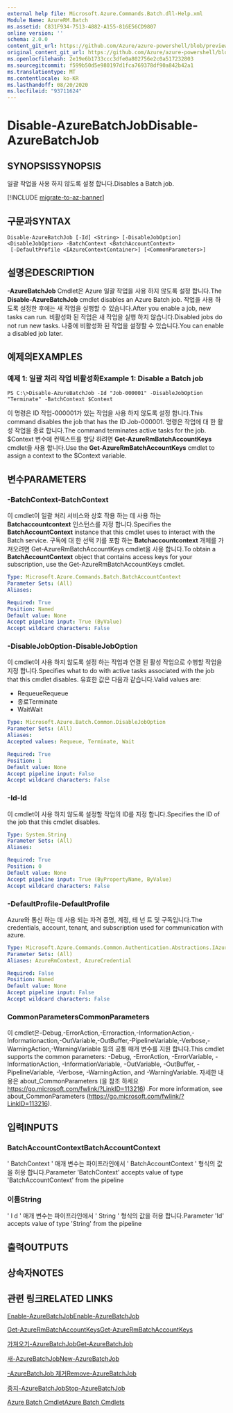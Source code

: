 ```yaml
---
external help file: Microsoft.Azure.Commands.Batch.dll-Help.xml
Module Name: AzureRM.Batch
ms.assetid: C831F934-7513-4882-A155-816E56CD9807
online version: ''
schema: 2.0.0
content_git_url: https://github.com/Azure/azure-powershell/blob/preview/src/ResourceManager/AzureBatch/Commands.Batch/help/Disable-AzureBatchJob.md
original_content_git_url: https://github.com/Azure/azure-powershell/blob/preview/src/ResourceManager/AzureBatch/Commands.Batch/help/Disable-AzureBatchJob.md
ms.openlocfilehash: 2e19e6b1733ccc3dfe0a802756e2c0a517232803
ms.sourcegitcommit: f599b50d5e980197d1fca769378df90a842b42a1
ms.translationtype: MT
ms.contentlocale: ko-KR
ms.lasthandoff: 08/20/2020
ms.locfileid: "93711624"
---
```

# <span data-ttu-id="f9a69-101">Disable-AzureBatchJob</span><span class="sxs-lookup"><span data-stu-id="f9a69-101">Disable-AzureBatchJob</span></span>

## <span data-ttu-id="f9a69-102">SYNOPSIS</span><span class="sxs-lookup"><span data-stu-id="f9a69-102">SYNOPSIS</span></span>
<span data-ttu-id="f9a69-103">일괄 작업을 사용 하지 않도록 설정 합니다.</span><span class="sxs-lookup"><span data-stu-id="f9a69-103">Disables a Batch job.</span></span>

[!INCLUDE [migrate-to-az-banner](../../includes/migrate-to-az-banner.md)]

## <span data-ttu-id="f9a69-104">구문과</span><span class="sxs-lookup"><span data-stu-id="f9a69-104">SYNTAX</span></span>

```
Disable-AzureBatchJob [-Id] <String> [-DisableJobOption] <DisableJobOption> -BatchContext <BatchAccountContext>
 [-DefaultProfile <IAzureContextContainer>] [<CommonParameters>]
```

## <span data-ttu-id="f9a69-105">설명은</span><span class="sxs-lookup"><span data-stu-id="f9a69-105">DESCRIPTION</span></span>
<span data-ttu-id="f9a69-106">**-AzureBatchJob** Cmdlet은 Azure 일괄 작업을 사용 하지 않도록 설정 합니다.</span><span class="sxs-lookup"><span data-stu-id="f9a69-106">The **Disable-AzureBatchJob** cmdlet disables an Azure Batch job.</span></span>
<span data-ttu-id="f9a69-107">작업을 사용 하도록 설정한 후에는 새 작업을 실행할 수 있습니다.</span><span class="sxs-lookup"><span data-stu-id="f9a69-107">After you enable a job, new tasks can run.</span></span>
<span data-ttu-id="f9a69-108">비활성화 된 작업은 새 작업을 실행 하지 않습니다.</span><span class="sxs-lookup"><span data-stu-id="f9a69-108">Disabled jobs do not run new tasks.</span></span>
<span data-ttu-id="f9a69-109">나중에 비활성화 된 작업을 설정할 수 있습니다.</span><span class="sxs-lookup"><span data-stu-id="f9a69-109">You can enable a disabled job later.</span></span>

## <span data-ttu-id="f9a69-110">예제의</span><span class="sxs-lookup"><span data-stu-id="f9a69-110">EXAMPLES</span></span>

### <span data-ttu-id="f9a69-111">예제 1: 일괄 처리 작업 비활성화</span><span class="sxs-lookup"><span data-stu-id="f9a69-111">Example 1: Disable a Batch job</span></span>
```
PS C:\>Disable-AzureBatchJob -Id "Job-000001" -DisableJobOption "Terminate" -BatchContext $Context
```

<span data-ttu-id="f9a69-112">이 명령은 ID 작업-000001가 있는 작업을 사용 하지 않도록 설정 합니다.</span><span class="sxs-lookup"><span data-stu-id="f9a69-112">This command disables the job that has the ID Job-000001.</span></span>
<span data-ttu-id="f9a69-113">명령은 작업에 대 한 활성 작업을 종료 합니다.</span><span class="sxs-lookup"><span data-stu-id="f9a69-113">The command terminates active tasks for the job.</span></span>
<span data-ttu-id="f9a69-114">$Context 변수에 컨텍스트를 할당 하려면 **Get-AzureRmBatchAccountKeys** cmdlet을 사용 합니다.</span><span class="sxs-lookup"><span data-stu-id="f9a69-114">Use the **Get-AzureRmBatchAccountKeys** cmdlet to assign a context to the $Context variable.</span></span>

## <span data-ttu-id="f9a69-115">변수</span><span class="sxs-lookup"><span data-stu-id="f9a69-115">PARAMETERS</span></span>

### <span data-ttu-id="f9a69-116">-BatchContext</span><span class="sxs-lookup"><span data-stu-id="f9a69-116">-BatchContext</span></span>
<span data-ttu-id="f9a69-117">이 cmdlet이 일괄 처리 서비스와 상호 작용 하는 데 사용 하는 **Batchaccountcontext** 인스턴스를 지정 합니다.</span><span class="sxs-lookup"><span data-stu-id="f9a69-117">Specifies the **BatchAccountContext** instance that this cmdlet uses to interact with the Batch service.</span></span>
<span data-ttu-id="f9a69-118">구독에 대 한 선택 키를 포함 하는 **Batchaccountcontext** 개체를 가져오려면 Get-AzureRmBatchAccountKeys cmdlet을 사용 합니다.</span><span class="sxs-lookup"><span data-stu-id="f9a69-118">To obtain a **BatchAccountContext** object that contains access keys for your subscription, use the Get-AzureRmBatchAccountKeys cmdlet.</span></span>

```yaml
Type: Microsoft.Azure.Commands.Batch.BatchAccountContext
Parameter Sets: (All)
Aliases: 

Required: True
Position: Named
Default value: None
Accept pipeline input: True (ByValue)
Accept wildcard characters: False
```

### <span data-ttu-id="f9a69-119">-DisableJobOption</span><span class="sxs-lookup"><span data-stu-id="f9a69-119">-DisableJobOption</span></span>
<span data-ttu-id="f9a69-120">이 cmdlet이 사용 하지 않도록 설정 하는 작업과 연결 된 활성 작업으로 수행할 작업을 지정 합니다.</span><span class="sxs-lookup"><span data-stu-id="f9a69-120">Specifies what to do with active tasks associated with the job that this cmdlet disables.</span></span>
<span data-ttu-id="f9a69-121">유효한 값은 다음과 같습니다.</span><span class="sxs-lookup"><span data-stu-id="f9a69-121">Valid values are:</span></span> 

- <span data-ttu-id="f9a69-122">Requeue</span><span class="sxs-lookup"><span data-stu-id="f9a69-122">Requeue</span></span> 
- <span data-ttu-id="f9a69-123">종료</span><span class="sxs-lookup"><span data-stu-id="f9a69-123">Terminate</span></span> 
- <span data-ttu-id="f9a69-124">Wait</span><span class="sxs-lookup"><span data-stu-id="f9a69-124">Wait</span></span>

```yaml
Type: Microsoft.Azure.Batch.Common.DisableJobOption
Parameter Sets: (All)
Aliases: 
Accepted values: Requeue, Terminate, Wait

Required: True
Position: 1
Default value: None
Accept pipeline input: False
Accept wildcard characters: False
```

### <span data-ttu-id="f9a69-125">-Id</span><span class="sxs-lookup"><span data-stu-id="f9a69-125">-Id</span></span>
<span data-ttu-id="f9a69-126">이 cmdlet이 사용 하지 않도록 설정할 작업의 ID를 지정 합니다.</span><span class="sxs-lookup"><span data-stu-id="f9a69-126">Specifies the ID of the job that this cmdlet disables.</span></span>

```yaml
Type: System.String
Parameter Sets: (All)
Aliases: 

Required: True
Position: 0
Default value: None
Accept pipeline input: True (ByPropertyName, ByValue)
Accept wildcard characters: False
```

### <span data-ttu-id="f9a69-127">-DefaultProfile</span><span class="sxs-lookup"><span data-stu-id="f9a69-127">-DefaultProfile</span></span>
<span data-ttu-id="f9a69-128">Azure와 통신 하는 데 사용 되는 자격 증명, 계정, 테 넌 트 및 구독입니다.</span><span class="sxs-lookup"><span data-stu-id="f9a69-128">The credentials, account, tenant, and subscription used for communication with azure.</span></span>

```yaml
Type: Microsoft.Azure.Commands.Common.Authentication.Abstractions.IAzureContextContainer
Parameter Sets: (All)
Aliases: AzureRmContext, AzureCredential

Required: False
Position: Named
Default value: None
Accept pipeline input: False
Accept wildcard characters: False
```

### <span data-ttu-id="f9a69-129">CommonParameters</span><span class="sxs-lookup"><span data-stu-id="f9a69-129">CommonParameters</span></span>
<span data-ttu-id="f9a69-130">이 cmdlet은-Debug,-ErrorAction,-Erroraction,-InformationAction,-Informationaction,-OutVariable,-OutBuffer,-PipelineVariable,-Verbose,-WarningAction,-WarningVariable 등의 공통 매개 변수를 지원 합니다.</span><span class="sxs-lookup"><span data-stu-id="f9a69-130">This cmdlet supports the common parameters: -Debug, -ErrorAction, -ErrorVariable, -InformationAction, -InformationVariable, -OutVariable, -OutBuffer, -PipelineVariable, -Verbose, -WarningAction, and -WarningVariable.</span></span> <span data-ttu-id="f9a69-131">자세한 내용은 about_CommonParameters (을 참조 하세요 https://go.microsoft.com/fwlink/?LinkID=113216) .</span><span class="sxs-lookup"><span data-stu-id="f9a69-131">For more information, see about_CommonParameters (https://go.microsoft.com/fwlink/?LinkID=113216).</span></span>

## <span data-ttu-id="f9a69-132">입력</span><span class="sxs-lookup"><span data-stu-id="f9a69-132">INPUTS</span></span>

### <span data-ttu-id="f9a69-133">BatchAccountContext</span><span class="sxs-lookup"><span data-stu-id="f9a69-133">BatchAccountContext</span></span>
<span data-ttu-id="f9a69-134">' BatchContext ' 매개 변수는 파이프라인에서 ' BatchAccountContext ' 형식의 값을 허용 합니다.</span><span class="sxs-lookup"><span data-stu-id="f9a69-134">Parameter 'BatchContext' accepts value of type 'BatchAccountContext' from the pipeline</span></span>

### <span data-ttu-id="f9a69-135">이름</span><span class="sxs-lookup"><span data-stu-id="f9a69-135">String</span></span>
<span data-ttu-id="f9a69-136">' I d ' 매개 변수는 파이프라인에서 ' String ' 형식의 값을 허용 합니다.</span><span class="sxs-lookup"><span data-stu-id="f9a69-136">Parameter 'Id' accepts value of type 'String' from the pipeline</span></span>

## <span data-ttu-id="f9a69-137">출력</span><span class="sxs-lookup"><span data-stu-id="f9a69-137">OUTPUTS</span></span>

## <span data-ttu-id="f9a69-138">상속자</span><span class="sxs-lookup"><span data-stu-id="f9a69-138">NOTES</span></span>

## <span data-ttu-id="f9a69-139">관련 링크</span><span class="sxs-lookup"><span data-stu-id="f9a69-139">RELATED LINKS</span></span>

[<span data-ttu-id="f9a69-140">Enable-AzureBatchJob</span><span class="sxs-lookup"><span data-stu-id="f9a69-140">Enable-AzureBatchJob</span></span>](./Enable-AzureBatchJob.md)

[<span data-ttu-id="f9a69-141">Get-AzureRmBatchAccountKeys</span><span class="sxs-lookup"><span data-stu-id="f9a69-141">Get-AzureRmBatchAccountKeys</span></span>](./Get-AzureRmBatchAccountKeys.md)

[<span data-ttu-id="f9a69-142">가져오기-AzureBatchJob</span><span class="sxs-lookup"><span data-stu-id="f9a69-142">Get-AzureBatchJob</span></span>](./Get-AzureBatchJob.md)

[<span data-ttu-id="f9a69-143">새-AzureBatchJob</span><span class="sxs-lookup"><span data-stu-id="f9a69-143">New-AzureBatchJob</span></span>](./New-AzureBatchJob.md)

[<span data-ttu-id="f9a69-144">-AzureBatchJob 제거</span><span class="sxs-lookup"><span data-stu-id="f9a69-144">Remove-AzureBatchJob</span></span>](./Remove-AzureBatchJob.md)

[<span data-ttu-id="f9a69-145">중지-AzureBatchJob</span><span class="sxs-lookup"><span data-stu-id="f9a69-145">Stop-AzureBatchJob</span></span>](./Stop-AzureBatchJob.md)

[<span data-ttu-id="f9a69-146">Azure Batch Cmdlet</span><span class="sxs-lookup"><span data-stu-id="f9a69-146">Azure Batch Cmdlets</span></span>](./AzureRM.Batch.md)


